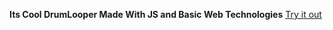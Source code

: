 **Its Cool DrumLooper Made With JS and Basic Web Technologies**
[Try it out](https://pedantic-ride-42f31f.netlify.app/)
